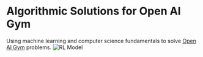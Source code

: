 # Algorithmic Solutions for Open AI Gym

Using machine learning and computer science fundamentals to solve [Open AI Gym](https://gym.openai.com/) problems.
![RL Model](/graphs/reinforcement_learning.png')

